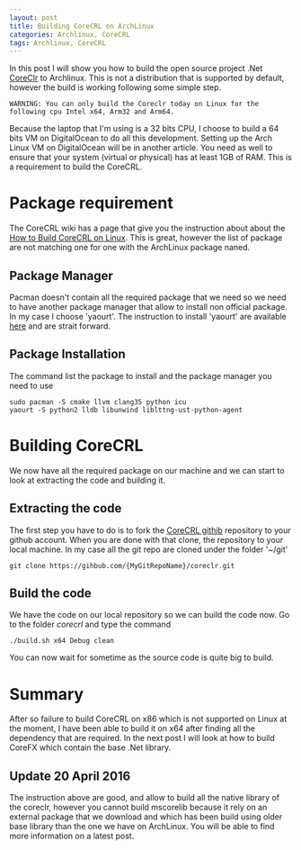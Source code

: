 ```yaml
---
layout: post
title: Building CoreCRL on ArchLinux
categories: Archlinux, CoreCRL
tags: Archlinux, CoreCRL
---
```

In this post I will show you how to build the open source project .Net [CoreClr](https://github.com/dotnet/coreclr) to Archlinux. This is not a distribution that is supported by default, however the build is working following some simple step.

```
WARNING: You can only build the Coreclr today on Linux for the following cpu Intel x64, Arm32 and Arm64.
```

Because the laptop that I'm using is a 32 bits CPU, I choose to build a 64 bits VM on DigitalOcean to do all this development. Setting up the Arch Linux VM on DigitalOcean will be in another article. You need as well to ensure that your system (virtual or physical) has at least 1GB of RAM. This is a requirement to build the CoreCRL.

# Package requirement

The CoreCRL wiki has a page that give you the instruction about about the [How to Build CoreCRL on Linux]( 
https://github.com/davzucky/coreclr/blob/master/Documentation/building/linux-instructions.md). This is great, however the list of package are not matching one for one with the ArchLinux package naned. 

## Package Manager
Pacman doesn't contain all the required package that we need so we need to have another package manager that allow to install non official package. In my case I choose 'yaourt'. The instruction to install 'yaourt' are available [here](https://archlinux.fr/yaourt-en) and are strait forward.

## Package Installation

The command list the package to install and the package manager you need to use

```shell
sudo pacman -S cmake llvm clang35 python icu
yaourt -S python2 lldb libunwind liblttng-ust-python-agent
```

# Building CoreCRL
We now have all the required package on our machine and we can start to look at extracting the code and building it.

## Extracting the code
The first step you have to do is to fork the [CoreCRL githib](https://github.com/dotnet/coreclr/)  repository to your github account. 
When you are done with that clone, the repository to your local machine. In my case all the git repo are cloned under the folder '~/git'

```shell
git clone https://gihbub.com/{MyGitRepoName}/coreclr.git
```

## Build the code
We have the code on our local repository so we can build the code now. Go to the folder *corecrl* and type the command

```shell
./build.sh x64 Debug clean
```

You can now wait for sometime as the source code is quite big to build.

# Summary
After so failure to build CoreCRL on x86 which is not supported on Linux at the moment, I have been able to build it on x64 after finding all the dependency that are required. In the next post I will look at how to build CoreFX which contain the base .Net library.

## Update 20 April 2016
The instruction above are good, and allow to build all the native library of the coreclr, however you cannot build mscorelib because it rely on an external package that we download and which has been build using older base library than the one we have on ArchLinux. 
You will be able to find more information on a latest post.
